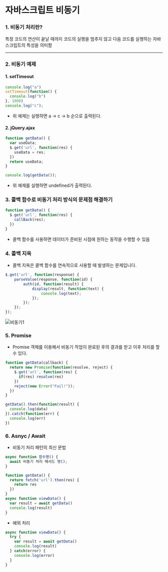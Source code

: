 # 자바스크립트 비동기 

### 1. 비동기 처리란?
  특정 코드의 연산이 끝날 때까지 코드의 실행을 멈추지 않고 다음 코드를 실행하는 자바스크립트의 특성을 의미함
  

---
### 2. 비동기 예제
#### 1. setTimeout
```js
console.log("a")
setTimeout(function() {
  console.log("b")
}, 1000)
console.log("c");
```
- 위 예제는 실행하면 a -> c -> b 순으로 출력된다.


#### 2. jQuery.ajax
```js 
function getData() {
  var useData;
  $.get('url', function(res) {
    useData = res;
  })
  return useData;
}

console.log(getData());
```
- 위 예제를 실행하면 undefined가 출력된다.


### 3. 콜백 함수로 비동기 처리 방식의 문제점 해결하기
```js
function getData() {
  $.get('url', function(res) {
    callBack(res);
  })
}
```
- 콜백 함수를 사용하면 데이터가 준비된 시점에 원하는 동작을 수행할 수 있음


### 4. 콜백 지옥
- 콜백 지옥은 콜백 함수를 연속적으로 사용할 때 발생하는 문제입니다.
```js
$.get('url', function(response) {
	parseValue(response, function(id) {
		auth(id, function(result) {
			display(result, function(text) {
				console.log(text);
			});
		});
	});
});
```
![비동기1](https://user-images.githubusercontent.com/58321856/113505240-7a92fe80-9578-11eb-8ca0-d94994b8f5d6.png)


### 5. Promise
- Promise 객체를 이용해서 비동기 작업이 완료된 후의 결과를 받고 이후 처리를 할 수 있다.
```js
function getData(callback) {
  return new Promise(function(resolve, reject) {
    $.get('url', function(res) {
      if(res) resolve(res)
    })
    reject(new Error("Fail!"));
  })
}

getData().then(function(result) {
  console.log(data)
}).catch(function(err) {
  console.log(err)
})
```


### 6. Asnyc / Await
- 비동기 처리 패턴의 최신 문법
```js
async function 함수명() {
  await 비동기 처리 메서드 명();
}
```
```js
function getData() {
  return fetch('url').then(res) {
    return res
  })
}
async function viewData() {
  var result = await getData()
  console.log(result)
}
```

- 예외 처리
```js
async function viewData() {
  try {
    var result = await getData()
    console.log(result)
  } catch(error) {
    console.log(error)
  }
}
```

